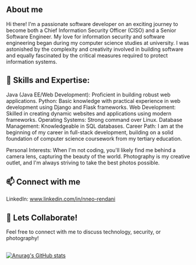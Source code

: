 ## About me

<!--
**NNeoR/NNeoR** is a ✨ _special_ ✨ repository because its `README.md` (this file) appears on your GitHub profile.

Here are some ideas to get you started:

- 🔭 I’m currently working on ...
- 🌱 I’m currently learning ...
- 👯 I’m looking to collaborate on ...
- 🤔 I’m looking for help with ...
- 💬 Ask me about ...
- 📫 How to reach me: ...
- 😄 Pronouns: ...
- ⚡ Fun fact: ...
-->
Hi there! I'm a passionate software developer on an exciting journey to become both a Chief Information Security Officer (CISO) and a Senior Software Engineer. My love for information security and software engineering began during my computer science studies at university. I was astonished by the complexity and creativity involved in building software and equally fascinated by the critical measures required to protect information systems.

## 💬 Skills and Expertise:
Java (Java EE/Web Development): Proficient in building robust web applications.
Python: Basic knowledge with practical experience in web development using Django and Flask frameworks.
Web Development: Skilled in creating dynamic websites and applications using modern frameworks.
Operating Systems: Strong command over Linux.
Database Management: Knowledgeable in SQL databases.
Career Path:
I am at the beginning of my career in full-stack development, building on a solid foundation of computer science coursework from my tertiary education.

Personal Interests:
When I'm not coding, you'll likely find me behind a camera lens, capturing the beauty of the world. Photography is my creative outlet, and I'm always striving to take the best photos possible.

## 📫 Connect with me
LinkedIn: www.linkedin.com/in/nneo-rendani

## 👯 Lets Collaborate!
Feel free to connect with me to discuss technology, security, or photography!
##
[![Anurag's GitHub stats](https://github-readme-stats.vercel.app/api?username=NNeoR)](https://github.com/NNeoR/github-readme-stats)
